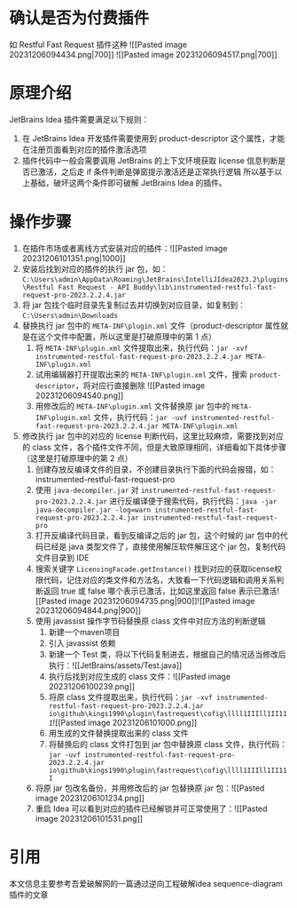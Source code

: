 # 确认是否为付费插件
如 Restful Fast Request 插件这种
![[Pasted image 20231206094434.png|700]]
![[Pasted image 20231206094517.png|700]]
# 原理介绍
JetBrains Idea 插件需要满足以下规则：
1. 在 JetBrains Idea 开发插件需要使用到 product-descriptor 这个属性，才能在注册页面看到对应的插件激活选项
2. 插件代码中一般会需要调用 JetBrains 的上下文环境获取 license 信息判断是否已激活，之后走 if 条件判断是弹窗提示激活还是正常执行逻辑
所以基于以上基础，破坏这两个条件即可破解 JetBrains Idea 的插件。
# 操作步骤
1. 在插件市场或者离线方式安装对应的插件：![[Pasted image 20231206101351.png|1000]]
2. 安装后找到对应的插件的执行 jar 包，如：`C:\Users\admin\AppData\Roaming\JetBrains\IntelliJIdea2023.2\plugins\Restful Fast Request - API Buddy\lib\instrumented-restful-fast-request-pro-2023.2.2.4.jar`
3. 将 jar 包找个临时目录先复制过去并切换到对应目录，如复制到：`C:\Users\admin\Downloads`
4. 替换执行 jar 包中的 `META-INF\plugin.xml` 文件（product-descriptor 属性就是在这个文件中配置，所以这里是打破原理中的第 1 点）
	1. 将 `META-INF\plugin.xml` 文件提取出来，执行代码：`jar -xvf instrumented-restful-fast-request-pro-2023.2.2.4.jar META-INF\plugin.xml`
	2. 试用编辑器打开提取出来的 `META-INF\plugin.xml` 文件，搜索 `product-descriptor`，将对应行直接删除 ![[Pasted image 20231206094540.png]]
	3. 用修改后的 `META-INF\plugin.xml` 文件替换原 jar 包中的 `META-INF\plugin.xml` 文件，执行代码：`jar -uvf instrumented-restful-fast-request-pro-2023.2.2.4.jar META-INF\plugin.xml`
5. 修改执行 jar 包中的对应的 license 判断代码，这里比较麻烦，需要找到对应的 class 文件，各个插件文件不同，但是大致原理相同，详细看如下具体步骤（这里是打破原理中的第 2 点）
	1. 创建存放反编译文件的目录，不创建目录执行下面的代码会报错，如：instrumented-restful-fast-request-pro
	2. 使用 `java-decompiler.jar` 对 `instrumented-restful-fast-request-pro-2023.2.2.4.jar` 进行反编译便于搜索代码，执行代码：`java -jar java-decompiler.jar -log=warn instrumented-restful-fast-request-pro-2023.2.2.4.jar instrumented-restful-fast-request-pro`
	3. 打开反编译代码目录，看到反编译之后的 jar 包，这个时候的 jar 包中的代码已经是 java 类型文件了，直接使用解压软件解压这个 jar 包，复制代码文件目录到 IDE
	4. 搜索关键字 `LicensingFacade.getInstance()` 找到对应的获取license权限代码，记住对应的类文件和方法名，大致看一下代码逻辑和调用关系判断返回 true 或 false 哪个表示已激活，比如这里返回 false 表示已激活![[Pasted image 20231206094735.png|900]]![[Pasted image 20231206094844.png|900]]
	6. 使用 javassist 操作字节码替换原 class 文件中对应方法的判断逻辑
		1. 新建一个maven项目
		2. 引入 javassist 依赖
		3. 新建一个 Test 类，将以下代码复制进去，根据自己的情况适当修改后执行：![[JetBrains/assets/Test.java]]
		4. 执行后找到对应生成的 class 文件：![[Pasted image 20231206100239.png]]
		5. 将原 class 文件提取出来，执行代码：`jar -xvf instrumented-restful-fast-request-pro-2023.2.2.4.jar io\github\kings1990\plugin\fastrequest\cofig\llll1IIIll1II11I`![[Pasted image 20231206101000.png]]
		6. 用生成的文件替换提取出来的 class 文件
		7. 将替换后的 class 文件打包到 jar 包中替换原 class 文件，执行代码：`jar -uvf instrumented-restful-fast-request-pro-2023.2.2.4.jar io\github\kings1990\plugin\fastrequest\cofig\llll1IIIll1II11I`
	7. 将原 jar 包改名备份，并用修改后的 jar 包替换原 jar 包：![[Pasted image 20231206101234.png]]
	8. 重启 Idea 可以看到对应的插件已经解锁并可正常使用了：![[Pasted image 20231206101531.png]]
# 引用
本文信息主要参考吾爱破解网的一篇通过逆向工程破解idea sequence-diagram插件的文章